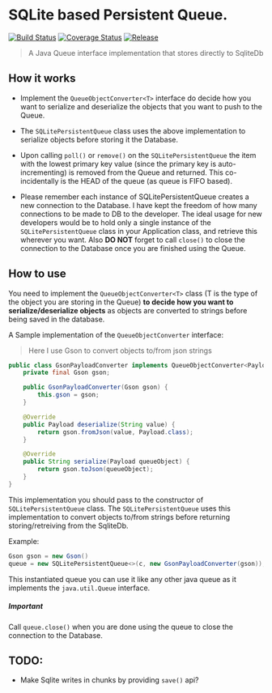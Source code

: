 # SQLite based Persistent Queue.
[![Build Status](https://travis-ci.org/bhargavms/sqlite-persistent-queue.svg?branch=master)](https://travis-ci.org/bhargavms/sqlite-persistent-queue)
[![Coverage Status](https://coveralls.io/repos/github/bhargavms/sqlite-persistent-queue/badge.svg?branch=master)](https://coveralls.io/github/bhargavms/sqlite-persistent-queue?branch=master)
[![Release](https://jitpack.io/v/bhargavms/sqlite-persistent-queue.svg)](https://jitpack.io/bhargavms/sqlite-persistent-queue)

> A Java Queue interface implementation that stores directly to SqliteDb

## How it works

 * Implement the `QueueObjectConverter<T>` interface do decide how you want to serialize and
   deserialize the objects that you want to push to the Queue.

 * The `SQLitePersistentQueue` class uses the above implementation to serialize objects before storing
   it the Database.

 * Upon calling `poll()` or `remove()` on the `SQLitePersistentQueue` the item with the lowest primary
   key value (since the primary key is auto-incrementing) is removed from the Queue and returned. This
   co-incidentally is the HEAD of the queue (as queue is FIFO based).

 * Please remember each instance of SQLitePersistentQueue creates a new connection to the Database.
   I have kept the freedom of how many connections to be made to DB to the developer. The ideal usage
   for new developers would be to hold only a single instance of the `SQLitePersistentQueue` class
   in your Application class, and retrieve this wherever you want. Also **DO NOT** forget to call `close()`
   to close the connection to the Database once you are finished using the Queue.

## How to use

 You need to implement the `QueueObjectConverter<T>` class (T is the type of the object you are storing in the Queue) **to decide how you want to serialize/deserialize objects** as objects are converted to strings before being saved in the database.

A Sample implementation of the `QueueObjectConverter` interface:
> Here I use Gson to convert objects to/from json strings

```java
public class GsonPayloadConverter implements QueueObjectConverter<Payload> {
    private final Gson gson;

    public GsonPayloadConverter(Gson gson) {
        this.gson = gson;
    }

    @Override
    public Payload deserialize(String value) {
        return gson.fromJson(value, Payload.class);
    }

    @Override
    public String serialize(Payload queueObject) {
        return gson.toJson(queueObject);
    }
}
```

 This implementation you should pass to the constructor of `SQLitePersistentQueue` class. The `SQLitePersistentQueue` uses this implementation to convert objects to/from strings before returning storing/retreiving from the SqliteDb.

Example:
```java
Gson gson = new Gson()
queue = new SQLitePersistentQueue<>(c, new GsonPayloadConverter(gson));
```

This instantiated queue you can use it like any other java queue as it implements the `java.util.Queue` interface.

##### Important

Call `queue.close()` when you are done using the queue to close the connection to the Database.

## TODO:
 - Make Sqlite writes in chunks by providing `save()`  api?
